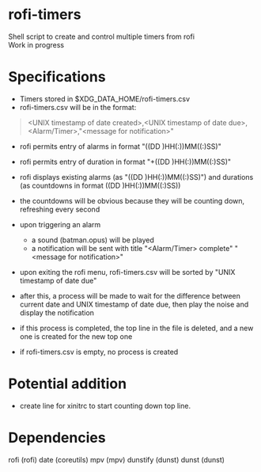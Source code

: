 # rofi-timers

Shell script to create and control multiple timers from rofi  
Work in progress  

# Specifications

- Timers stored in $XDG_DATA_HOME/rofi-timers.csv
- rofi-timers.csv will be in the format:

> \<UNIX timestamp of date created\>,\<UNIX timestamp of date due\>,\<Alarm/Timer\>,"\<message for notification\>"

- rofi permits entry of alarms in format "((DD )HH(:))MM((:)SS)"
- rofi permits entry of duration in format "+((DD )HH(:))MM((:)SS)"  
- rofi displays existing alarms (as "((DD )HH(:))MM((:)SS)") and durations (as countdowns in format ((DD )HH(:))MM((:)SS))
- the countdowns will be obvious because they will be counting down, refreshing every second

- upon triggering an alarm
    + a sound (batman.opus) will be played
    + a notification will be sent with title "\<Alarm/Timer\> complete" "\<message for notification\>"

- upon exiting the rofi menu, rofi-timers.csv will be sorted by "UNIX timestamp of date due"
- after this, a process will be made to wait for the difference between current date and UNIX timestamp of date due, then play the noise and display the notification
- if this process is completed, the top line in the file is deleted, and a new one is created for the new top one
- if rofi-timers.csv is empty, no process is created

# Potential addition

- create line for xinitrc to start counting down top line.

# Dependencies

rofi (rofi) 
date (coreutils)
mpv (mpv)
dunstify (dunst)
dunst (dunst)
